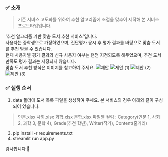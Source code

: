 ### ✅ 소개
>기존 서비스 고도화를 위하여 추천 알고리즘에 초점을 맞추어 제작해 본 서비스 프로토타입입니다.

'추천 알고리즘 기반 맞춤 도서 추천 서비스'입니다. <br>
사용자는 중학생으로 가정하였으며, 진단평가 응시 후 평가 결과를 바탕으로 맞춤 도서를 추천 받을 수 있습니다. <br>
현재 사용자별 평가 결과와 신규 사용자 여부는 랜덤 지정되도록 해두었으며, 추천 도서 만족도 평가 결과는 저장되지 않습니다. <br>
맞춤 도서 추천 방식은 이미지를 참고하여 주세요.
![제안](https://github.com/user-attachments/assets/82112f34-24ce-4725-ae98-79d77069a4c0)
![제안 (1)](https://github.com/user-attachments/assets/5310431e-aafd-4833-91a3-cee68cea254b)
![제안 (2)](https://github.com/user-attachments/assets/68d6a328-5bae-401f-a7f0-d338052ff207)
![제안 (3)](https://github.com/user-attachments/assets/b04675f2-f6f2-43e1-81a5-24830ec8c159)

### ✅ 실행 순서
1. data 폴더에 도서 목록 파일을 생성하여 주세요. 본 서비스의 경우 아래와 같이 구성되어 있습니다.
>인문.xlsx
사회.xlsx
과학.xlsx
문학.xlsx
파일별 컬럼 : Category(인문 1, 사회 2, 과학 3, 문학 4), Grade(추천 학년), Writer(작가), Content(줄거리)
3. pip install -r requirements.txt
4. streamlit run app.py

감사합니다 🙌
